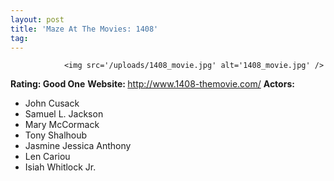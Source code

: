 ```yaml
---
layout: post
title: 'Maze At The Movies: 1408'
tag: 
---
```



                <img src='/uploads/1408_movie.jpg' alt='1408_movie.jpg' />
<p><strong>Rating: Good One</strong>
<strong>Website: </strong><a href="http://www.1408-themovie.com/"><a href="http://www.1408-themovie.com/">http://www.1408-themovie.com/</a></a>
<strong>Actors:</strong></p>
<ul>
    <li>John Cusack</li>
    <li>Samuel L. Jackson</li>
    <li>Mary McCormack</li>
    <li>Tony Shalhoub</li>
    <li>Jasmine Jessica Anthony</li>
    <li>Len Cariou</li>
    <li>Isiah Whitlock Jr.</li>
</ul>
            
